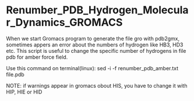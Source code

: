 # Renumber_PDB_Hydrogen_Molecular_Dynamics_GROMACS
When we start Gromacs program to generate the file gro with pdb2gmx, sometimes appers an error about the numbers of hydrogen like HB3, HD3 etc.
This script is useful to change the specific number of hydrogens in file pdb for amber force field. 

Use this command on terminal(linux): sed -i -f renumber_pdb_amber.txt file.pdb 

NOTE: if warnings appear in gromacs obout HIS, you have to change it with HIP, HIE or HID
